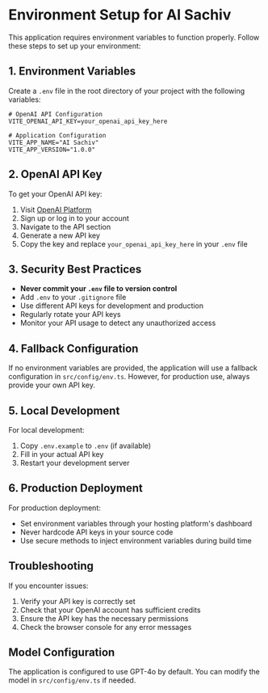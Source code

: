 # Environment Setup for AI Sachiv

This application requires environment variables to function properly. Follow these steps to set up your environment:

## 1. Environment Variables

Create a `.env` file in the root directory of your project with the following variables:

```env
# OpenAI API Configuration
VITE_OPENAI_API_KEY=your_openai_api_key_here

# Application Configuration
VITE_APP_NAME="AI Sachiv"
VITE_APP_VERSION="1.0.0"
```

## 2. OpenAI API Key

To get your OpenAI API key:

1. Visit [OpenAI Platform](https://platform.openai.com/)
2. Sign up or log in to your account
3. Navigate to the API section
4. Generate a new API key
5. Copy the key and replace `your_openai_api_key_here` in your `.env` file

## 3. Security Best Practices

- **Never commit your `.env` file to version control**
- Add `.env` to your `.gitignore` file
- Use different API keys for development and production
- Regularly rotate your API keys
- Monitor your API usage to detect any unauthorized access

## 4. Fallback Configuration

If no environment variables are provided, the application will use a fallback configuration in `src/config/env.ts`. However, for production use, always provide your own API key.

## 5. Local Development

For local development:
1. Copy `.env.example` to `.env` (if available)
2. Fill in your actual API key
3. Restart your development server

## 6. Production Deployment

For production deployment:
- Set environment variables through your hosting platform's dashboard
- Never hardcode API keys in your source code
- Use secure methods to inject environment variables during build time

## Troubleshooting

If you encounter issues:
1. Verify your API key is correctly set
2. Check that your OpenAI account has sufficient credits
3. Ensure the API key has the necessary permissions
4. Check the browser console for any error messages

## Model Configuration

The application is configured to use GPT-4o by default. You can modify the model in `src/config/env.ts` if needed. 